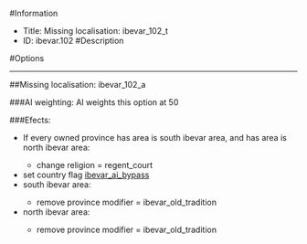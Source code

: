 #Information
 - Title: Missing localisation: ibevar_102_t
 - ID: ibevar.102
#Description

#Options

___
##Missing localisation: ibevar_102_a

###AI weighting:
AI weights this option at 50


###Efects:<ul><li>If every owned province has area is south ibevar area, and has area is north ibevar area:</li><ul><li>change religion = regent_court</li></ul><li>set country flag [ibevar_ai_bypass](../flags/ibevar_ai_bypass.md)</li><li>south ibevar area:</li><ul><li>remove province modifier = ibevar_old_tradition</li></ul><li>north ibevar area:</li><ul><li>remove province modifier = ibevar_old_tradition</li></ul></ul>
